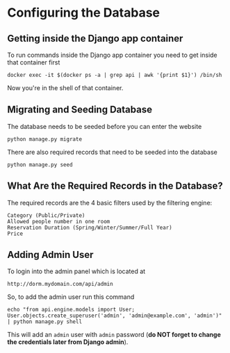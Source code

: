 # Configuring the Database

## Getting inside the Django app container

To run commands inside the Django app container you need to get inside that container first

```
docker exec -it $(docker ps -a | grep api | awk '{print $1}') /bin/sh
```

Now you're in the shell of that container.


## Migrating and Seeding Database

The database needs to be seeded before you can enter the website

```
python manage.py migrate
```

There are also required records that need to be seeded into the database

```
python manage.py seed
```

## What Are the Required Records in the Database?

The required records are the 4 basic filters used by the filtering engine:

```
Category (Public/Private)
Allowed people number in one room
Reservation Duration (Spring/Winter/Summer/Full Year)
Price
```

## Adding Admin User

To login into the admin panel which is located at

```
http://dorm.mydomain.com/api/admin
```

So, to add the admin user run this command

```
echo "from api.engine.models import User; User.objects.create_superuser('admin', 'admin@example.com', 'admin')" | python manage.py shell
```

This will add an `admin` user with `admin` password (**do NOT forget to change the credentials later from Django admin**).

